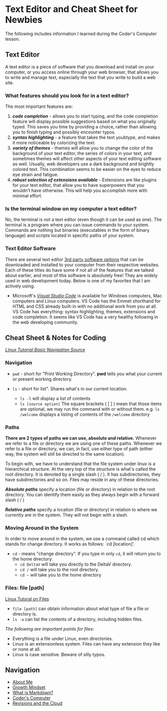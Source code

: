 # Text Editor and Cheat Sheet for Newbies

The following includes information I learned during the Coder's Computer lesson.

## **Text Editor**

A text editor is a piece of software that you download and install on your computer, or you access online through your web browser, that allows you to write and manage text, especially the text that you write
to build a web site.

### **What features should you look for in a text editor?**  

The most important features are:

1. ***code completion*** - allows you to start typing, and the code completion feature will display possible suggestions based on what you originally typed. This saves you time by providing a choice, rather than allowing
you to finish typing and possibly encounter typos.
2. ***syntax highlighting*** - a feature that takes the text youbtype, and makes it more noticeable by colorizing the text.
3. ***variety of themes*** - themes will allow you to change the color of the background of your text editor, the series of colors in your text,
and sometimes themes will affect other aspects of your text editing software as well. Usually, web developers use a dark background and brightly colored text. This combination seems to be easier on the eyes to reduce eye strain and fatigue.
4. ***robust selection of extensions available*** - Extensions are like  plugins for your text editor, that allow you to have superpowers that
you wouldn’t have otherwise. This will help you accomplish more with minimal effort.

### **Is the terminal window on my computer a text editor?**

No, the terminal is not a text editor (even though it can be used as one). The terminal is a program where you can issue commands to your system. Commands are nothing but binaries (executables in the form of binary language) and scripts located in specific paths of your system.

### Text Editor Software

There are several text editor [3rd party software options](https://kinsta.com/blog/free-html-editor/) that can be downloaded and installed to your computer from their respective websites. Each of these titles do have some if not all of the features that we talked
about earlier, and most of this software is absolutely free! They are widely used in web development today. Below is one of my favorites that I am actively using.

- Microsoft's *[Visual Studio Code](https://code.visualstudio.com/)* is available for Windows computers, Mac computers and Linux computers. VS Code has the Emmet shorthand for HTML and CSS
already built-in with no additional work from you at all. VS Code has everything: syntax highlighting, themes, extensions and code completion. It seems like VS Code has a very healthy following in the
web developing community.

## Cheat Sheet & Notes for Coding

*[Linux Tutorial Basic Navigation Source](https://ryanstutorials.net/linuxtutorial/navigation.php)*

### Navigation

- `pwd` - short for "Print Working Directory". **pwd** tells you what your current or present working directory.

- `ls` - short for list".  Shares what's in our current location.
  - `ls -l` will display a list of contents
  - `ls [source option]` The square brackets ( [ ] ) mean that those items are optional, we may run the command with or without them. e.g.  `ls /welcome` displays a listing of contents of the `/welcome` directory

### Paths

**There are 2 types of paths we can use, absolute and relative.**
Whenever we refer to a file or directory we are using one of these paths. Whenever we refer to a file or directory, we can, in fact, use either type of path (either way, the system will still be directed to the same location).

To begin with, we have to understand that the file system under linux is a hierarchical structure. At the very top of the structure is what's called the root directory. It is denoted by a single slash ( / ). It has subdirectories, they have subdirectories and so on. Files may reside in any of these directories.

***Absolute paths*** specify a location (file or directory) in relation to the root directory. You can identify them easily as they always begin with a forward slash ( / )

***Relative paths*** specify a location (file or directory) in relation to where we currently are in the system. They will not begin with a slash.

### Moving Around in the System

In order to move around in the system, we use a command called cd which stands for change directory. It works as follows: `cd [location]'.

- `cd` - means "change directory". If you type in only  `cd`, it will return you to the home directory.
  - `cd DeltaV` will take you directly to the DeltaV directory.
  - `cd /` will take you to the root directory.
  - `cd ~` will take you to the home directory
  
### Files: file [path]

[Linux Tutoral on Files](https://ryanstutorials.net/linuxtutorial/aboutfiles.php)

- `file [path]` can obtain information about what type of file a file or directory is.
- `ls -a` can list the contents of a directory, including hidden files.

*The following are important points for files:*

- Everything is a file under Linux, even directories.
- Linux is an extensionless system. Files can have any extension they like or none at all.
- Linux is case sensitive. Beware of silly typos.

## Navigation

- [About Me](/README.md)
- [Growth Mindset](/Growth_Mindset.md)
- [What is Markdown?](/Learning_Markdown.md)
- [Coder's Computer](/CodersComputer.md)
- [Revisions and the Cloud](/RevisionsandCloud.md)
